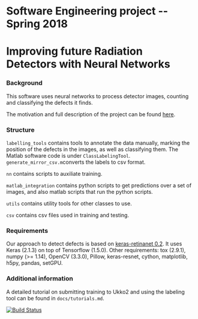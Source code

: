 # Software Engineering project -- Spring 2018
# Improving future Radiation Detectors with Neural Networks

###  Background
This software uses neural networks to process detector images, counting and classifying the defects it finds.

The motivation and full description of the project can be found [here](https://studies.cs.helsinki.fi/ohtuprojekti/topic_descriptions/201).

### Structure
`labelling_tools` contains tools to annotate the data manually, marking the position of the defects in the images, as well as classifying them. The Matlab software code is under `ClassLabelingTool`.
`generate_mirror_csv.m`converts the labels to csv format.

`nn` contains scripts to auxiliate training.

`matlab_integration` contains python scripts to get predictions over a set of images, and also matlab scripts that run the python scripts.

`utils` contains utility tools for other classes to use.

`csv` contains csv files used in training and testing.

### Requirements

Our approach to detect defects is based on [keras-retinanet 0.2](https://github.com/fizyr/keras-retinanet). It uses Keras (2.1.3) on top of Tensorflow (1.5.0).
Other requirements: tox (2.9.1), numpy (>= 1.14), OpenCV (3.3.0), Pillow, keras-resnet, cython, matplotlib, h5py, pandas, setGPU.

### Additional information

A detailed tutorial on submitting training to Ukko2 and using the labeling tool can be found in `docs/tutorials.md`.

[![Build Status](https://travis-ci.org/Ohtu-project/Ohtu-neural-networks.svg?branch=master)](https://travis-ci.org/Ohtu-project/Ohtu-neural-networks)
